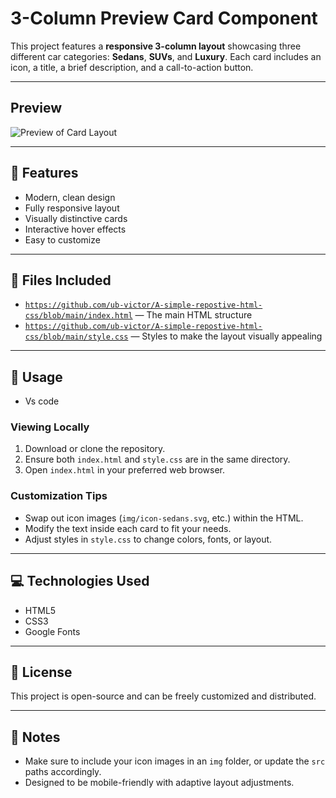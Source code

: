 # 3-Column Preview Card Component

This project features a **responsive 3-column layout** showcasing three different car categories: **Sedans**, **SUVs**, and **Luxury**. Each card includes an icon, a title, a brief description, and a call-to-action button.

---
## Preview

![*Preview of Card Layout*](images/screenshot.png)

---

## 🚀 Features

- Modern, clean design
- Fully responsive layout
- Visually distinctive cards
- Interactive hover effects
- Easy to customize

---

## 📁 Files Included

- [`https://github.com/ub-victor/A-simple-repostive-html-css/blob/main/index.html`](#) — The main HTML structure
- [`https://github.com/ub-victor/A-simple-repostive-html-css/blob/main/style.css`](#) — Styles to make the layout visually appealing


---

## 🔧 Usage

- Vs code

### Viewing Locally

1. Download or clone the repository.
2. Ensure both `index.html` and `style.css` are in the same directory.
3. Open `index.html` in your preferred web browser.

### Customization Tips

- Swap out icon images (`img/icon-sedans.svg`, etc.) within the HTML.
- Modify the text inside each card to fit your needs.
- Adjust styles in `style.css` to change colors, fonts, or layout.

---

## 💻 Technologies Used

- HTML5
- CSS3
- Google Fonts

---

## 📝 License

This project is open-source and can be freely customized and distributed.

---

## 🎨 Notes

- Make sure to include your icon images in an `img` folder, or update the `src` paths accordingly.
- Designed to be mobile-friendly with adaptive layout adjustments.
